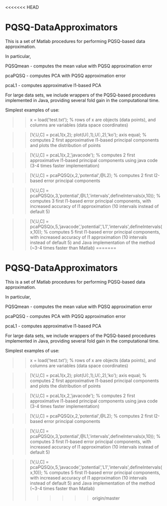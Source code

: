<<<<<<< HEAD
# PQSQ-DataApproximators

This is a set of Matlab procedures for performing PQSQ-based data approximation.

In particular,

PQSQmean - computes the mean value with PQSQ approximation error 

pcaPQSQ - computes PCA with PQSQ approximation error 

pcaL1 - computes approximative l1-based PCA

For large data sets, we include wrappers of the PQSQ-based procedures implemented in Java, providing several fold gain in the computational time.

Simplest examples of use:

>> x = load('test.txt'); % rows of x are objects (data points), and columns are variables (data space coordinates)

>>[V,U,C] = pcaL1(x,2); plot(U(:,1),U(:,2),'ko'); axis equal;
% computes 2 first approximative l1-based principal components and plots the distribution of points

>>[V,U,C] = pcaL1(x,2,'javacode'); 
% computes 2 first approximative l1-based principal components using java code (3-4 times faster implementation)

>>[V,U,C] = pcaPQSQ(x,2,'potential',@L2); 
% computes 2 first l2-based error principal components

>>[V,U,C] = pcaPQSQ(x,3,'potential',@L1,'intervals',defineIntervals(x,10)); 
% computes 3 first l1-based error principal components, with increased accuracy of l1 approximation (10 intervals instead of default 5)

>>[V,U,C] = pcaPQSQ(x,5,'javacode','potential','L1','intervals',defineIntervals(x,10)); 
% computes 5 first l1-based error principal components, with increased accuracy of l1 approximation (10 intervals instead of default 5) and Java implementation of the method (~3-4 times faster than Matlab)
=======
# PQSQ-DataApproximators

This is a set of Matlab procedures for performing PQSQ-based data approximation.

In particular,

PQSQmean - computes the mean value with PQSQ approximation error 

pcaPQSQ - computes PCA with PQSQ approximation error 

pcaL1 - computes approximative l1-based PCA

For large data sets, we include wrappers of the PQSQ-based procedures implemented in Java, providing several fold gain in the computational time.

Simplest examples of use:

>> x = load('test.txt'); % rows of x are objects (data points), and columns are variables (data space coordinates)

>>[V,U,C] = pcaL1(x,2); plot(U(:,1),U(:,2),'ko'); axis equal;
% computes 2 first approximative l1-based principal components and plots the distribution of points

>>[V,U,C] = pcaL1(x,2,'javacode'); 
% computes 2 first approximative l1-based principal components using java code (3-4 times faster implementation)

>>[V,U,C] = pcaPQSQ(x,2,'potential',@L2); 
% computes 2 first l2-based error principal components

>>[V,U,C] = pcaPQSQ(x,3,'potential',@L1,'intervals',defineIntervals(x,10)); 
% computes 3 first l1-based error principal components, with increased accuracy of l1 approximation (10 intervals instead of default 5)

>>[V,U,C] = pcaPQSQ(x,5,'javacode','potential','L1','intervals',defineIntervals(x,10)); 
% computes 5 first l1-based error principal components, with increased accuracy of l1 approximation (10 intervals instead of default 5) and Java implementation of the method (~3-4 times faster than Matlab)
>>>>>>> origin/master
